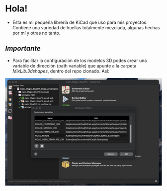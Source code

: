 # Hola!
- Esta es mi pequeña librería de KiCad que uso para mis proyectos. Contiene una variedad de huellas totalmente mezclada, algunas hechas por mí y otras no tanto.

## *Importante*
- Para facilitar la configuración de los modelos 3D podes crear una variable de dirección (path variable) que apunte a la carpeta *MixLib.3dshapes*, dentro del repo clonado. Así:


![3d_config](MixLib_3d_path_config.png "Config_3D")



